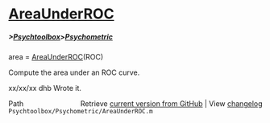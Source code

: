 # [AreaUnderROC](AreaUnderROC)
##### >[Psychtoolbox](Psychtoolbox)>[Psychometric](Psychometric)

area = [AreaUnderROC](AreaUnderROC)(ROC)  
  
Compute the area under an ROC curve.  
  
xx/xx/xx  dhb  Wrote it.  




<div class="code_header" style="text-align:right;">
  <span style="float:left;">Path&nbsp;&nbsp;</span> <span class="counter">Retrieve <a href=
  "https://raw.github.com/Psychtoolbox-3/Psychtoolbox-3/beta/Psychtoolbox/Psychometric/AreaUnderROC.m">current version from GitHub</a> | View <a href=
  "https://github.com/Psychtoolbox-3/Psychtoolbox-3/commits/beta/Psychtoolbox/Psychometric/AreaUnderROC.m">changelog</a></span>
</div>
<div class="code">
  <code>Psychtoolbox/Psychometric/AreaUnderROC.m</code>
</div>

